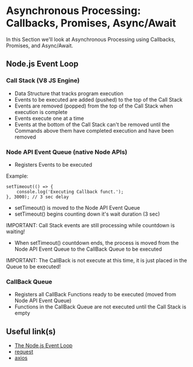 # Asynchronous Processing: Callbacks, Promises, Async/Await
In this Section we'll look at Asynchronous Processing using Callbacks, Promises, and Async/Await.


## Node.js Event Loop

### Call Stack (V8 JS Engine) 
- Data Structure that tracks program execution
- Events to be executed are added (pushed) to the top of the Call Stack
- Events are removed (popped) from the top of the Call Stack when execution is complete
- Events execute one at a time
- Events at the bottom of the Call Stack can't be removed until the Commands above them have completed execution and have been removed


### Node API Event Queue (native Node APIs)
- Registers Events to be executed

Example:
```
setTimeout(() => {
    console.log('Executing Callback funct.');
}, 3000); // 3 sec delay
```

- setTimeout() is moved to the Node API Event Queue
- setTimeout() begins counting down it's wait duration (3 sec)

IMPORTANT: Call Stack events are still processing while countdown is waiting!

- When setTimeout() countdown ends, the process is moved from the Node API Event Queue to the CallBack Queue to be executed

IMPORTANT: The CallBack is not execute at this time, it is just placed in the Queue to be executed!


### CallBack Queue
- Registers all CallBack Functions ready to be executed (moved from Node API Event Queue)
- Functions in the CallBack Queue are not executed until the Call Stack is empty


## Useful link(s)
* [The Node.js Event Loop](hhttps://nodejs.org/en/docs/guides/event-loop-timers-and-nexttick/)
* [request](https://www.npmjs.com/package/request)
* [axios](https://www.npmjs.com/package/axios/)
